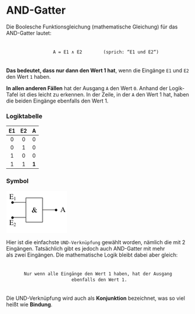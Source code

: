 
<style>
pre{
 text-align:center;
 padding:20px;
}
</style>


#  AND-Gatter

Die Boolesche Funktionsgleichung (mathematische Gleichung) für das 
AND-Gatter lautet:



```
     A = E1 ∧ E2	   	(sprich: “E1 und E2“)
```

**Das bedeutet, dass  nur dann den Wert 1 hat**, wenn die Eingänge 
`E1` und `E2` den Wert `1` haben. 


**In allen anderen Fällen** hat der Ausgang `A` den Wert `0`.  Anhand 
der Logik-Tafel ist dies leicht zu erkennen. In der Zeile, in der `A`
den Wert 1 hat, haben die beiden Eingänge ebenfalls den Wert 1.



### Logiktabelle

|    E1    |    E2    |     A    |
|:--------:|:--------:|:--------:|
| 0        |      0   |     0    |
| 0        |      1   |     0    |
| 1        |      0   |     0    |
| 1        |      1   |    **1**   |


### Symbol

![UND Gatter](img01.png)


Hier ist die einfachste `UND-Verknüpfung` gewählt worden, nämlich die 
mit 2 Eingängen. Tatsächlich gibt es jedoch auch AND-Gatter mit mehr  
als zwei Eingängen. Die mathematische Logik bleibt dabei aber 
gleich: 

    Nur wenn alle Eingänge den Wert 1 haben, hat der Ausgang 
    ebenfalls den Wert 1.

Die UND-Verknüpfung wird auch als **Konjunktion** bezeichnet, was so 
viel heißt wie **Bindung**.
